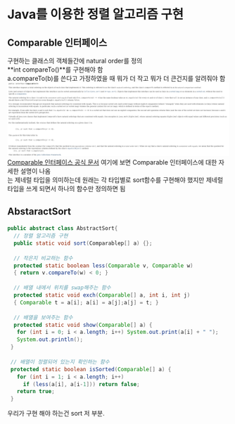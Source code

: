 # Java를 이용한 정렬 알고리즘 구현

## Comparable 인터페이스

구현하는 클래스의 객체들간에 natural order를 정의<br>
**int compareTo()**를 구현해야 함<br>
a.compareTo(b)를 쓴다고 가정하였을 때 뭐가 더 작고 뭐가 더 큰건지를 알려줘야 함<br>
![Comparable 인터페이스](https://github.com/kayeong97/algorithm_java/blob/main/Part1/Comparable.png)
[Comparable 인터페이스 공식 문서](https://docs.oracle.com/en/java/javase/14/docs/api/java.base/java/lang/Comparable.html)
여기에 보면 Comparable<T> 인터페이스에 대한 자세한 설명이 나옴<br>
<T>는 제네럴 타입을 의미하는데 원래는 각 타입별로 sort함수를 구현해야 했지만 제네럴 타입을 쓰게 되면서 하나의 함수만 정의하면 됨

## AbstaractSort
```java
public abstract class AbstractSort{
  // 정렬 알고리즘 구현
  public static void sort(Comparablep[] a) {};

  // 작은지 비교하는 함수
  protected static boolean less(Comparable v, Comparable w) 
  { return v.compareTo(w) < 0; }

  // 배열 내에서 위치를 swap해주는 함수
  protected static void exch(Comparable[] a, int i, int j) 
  { Comparable t = a[i]; a[i] = a[j];a[j] = t; }

  // 배열을 보여주는 함수
  protected static void show(Comparable[] a) {
   for (int i = 0; i < a.length; i++) System.out.print(a[i] + " ");
   System.out.println();
 }

 // 배열이 정렬되어 있는지 확인하는 함수
 protected static boolean isSorted(Comparable[] a) {
   for (int i = 1; i < a.length; i++)
     if (less(a[i], a[i-1])) return false;
   return true;
 }
```
우리가 구현 해야 하는건 sort 저 부분.
